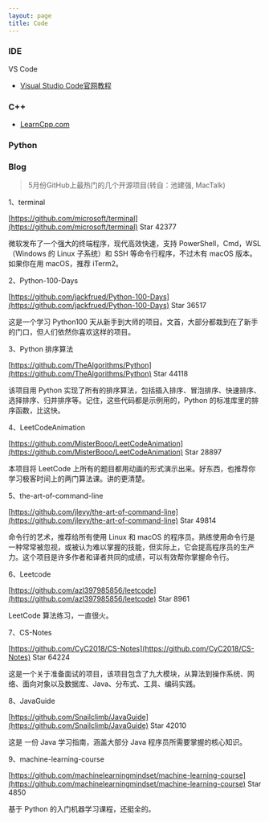 ```yaml
---
layout: page
title: Code
---
```


### IDE

VS Code
- [Visual Studio Code官网教程](https://code.visualstudio.com/docs?start=true)

### C++

- [LearnCpp.com](https://www.learncpp.com/)

### Python

### Blog

> 5月份GitHub上最热门的几个开源项目(转自：池建强, MacTalk)

1、terminal

[https://github.com/microsoft/terminal](https://github.com/microsoft/terminal) Star 42377

微软发布了一个强大的终端程序，现代高效快速，支持 PowerShell，Cmd，WSL（Windows 的 Linux 子系统）和 SSH 等命令行程序，不过木有 macOS 版本。如果你在用 macOS，推荐 iTerm2。

2、Python-100-Days

[https://github.com/jackfrued/Python-100-Days](https://github.com/jackfrued/Python-100-Days) Star 36517

这是一个学习 Python100 天从新手到大师的项目。文首，大部分都栽到在了新手的门口，但人们依然你喜欢这样的项目。

3、Python 排序算法

[https://github.com/TheAlgorithms/Python](https://github.com/TheAlgorithms/Python) Star 44118

该项目用 Python 实现了所有的排序算法，包括插入排序、冒泡排序、快速排序、选择排序、归并排序等。记住，这些代码都是示例用的，Python 的标准库里的排序函数，比这快。

4、LeetCodeAnimation

[https://github.com/MisterBooo/LeetCodeAnimation](https://github.com/MisterBooo/LeetCodeAnimation) Star 28897

本项目将 LeetCode 上所有的题目都用动画的形式演示出来。好东西，也推荐你学习极客时间上的两门算法课。讲的更清楚。

5、the-art-of-command-line

[https://github.com/jlevy/the-art-of-command-line](https://github.com/jlevy/the-art-of-command-line) Star 49814

命令行的艺术，推荐给所有使用 Linux 和 macOS 的程序员。熟练使用命令行是一种常常被忽视，或被认为难以掌握的技能，但实际上，它会提高程序员的生产力。这个项目是许多作者和译者共同的成绩，可以有效帮你掌握命令行。

6、Leetcode

[https://github.com/azl397985856/leetcode](https://github.com/azl397985856/leetcode) Star 8961

LeetCode 算法练习，一直很火。 

7、CS-Notes

[https://github.com/CyC2018/CS-Notes](https://github.com/CyC2018/CS-Notes) Star 64224

这是一个关于准备面试的项目，该项目包含了九大模块，从算法到操作系统、网络、面向对象以及数据库、Java、分布式、工具、编码实践。

8、JavaGuide

[https://github.com/Snailclimb/JavaGuide](https://github.com/Snailclimb/JavaGuide) Star 42010

这是 一份 Java 学习指南，涵盖大部分 Java 程序员所需要掌握的核心知识。

9、machine-learning-course

[https://github.com/machinelearningmindset/machine-learning-course](https://github.com/machinelearningmindset/machine-learning-course) Star 4850

基于 Python 的入门机器学习课程，还挺全的。